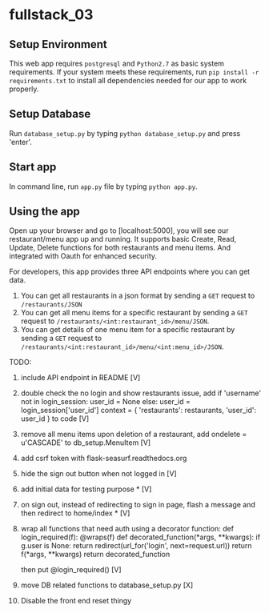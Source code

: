 # fullstack_03
## Setup Environment
This web app requires `postgresql` and `Python2.7` as basic system
requirements. If your system meets these requirements,
run `pip install -r requirements.txt` to install all dependencies
needed for our app to work properly.


## Setup Database
Run `database_setup.py` by typing `python database_setup.py` and press 'enter'.


## Start app
In command line, run `app.py` file by typing `python app.py`.


## Using the app
Open up your browser and go to [localhost:5000], you will see
our restaurant/menu app up and running. It supports basic Create, Read, Update, Delete
functions for both restaurants and menu items. And integrated with
Oauth for enhanced security.

For developers, this app provides three API endpoints where you
can get data.
1. You can get all restaurants in a json format by sending a `GET` request to
   `/restaurants/JSON`
2. You can get all menu items for a specific restaurant by sending a `GET`
   request to `/restaurants/<int:restaurant_id>/menu/JSON`.
3. You can get details of one menu item for a specific restaurant by
   sending a `GET` request to `/restaurants/<int:restaurant_id>/menu/<int:menu_id>/JSON`.


TODO:
1. include API endpoint in README  [V]
2. double check the no login and show restaurants issue, add
   if 'username' not in login_session:
        user_id = None
    else:
        user_id = login_session['user_id']
    context = {
        'restaurants': restaurants,
        'user_id': user_id
    }
    to code [V]
3. remove all menu items upon deletion of a restaurant,
   add ondelete = u'CASCADE' to db_setup.MenuItem [V]
4. add csrf token with flask-seasurf.readthedocs.org
5. hide the sign out button when not logged in [V]
6. add initial data for testing purpose * [V]
7. on sign out, instead of redirecting to sign in page, flash a message and
   then redirect to home/index * [V]
9. wrap all functions that need auth using a decorator function:
    def login_required(f):
        @wraps(f)
        def decorated_function(*args, **kwargs):
            if g.user is None:
                return redirect(url_for('login', next=request.url))
            return f(*args, **kwargs)
        return decorated_function

    then put @login_required() [V]
10. move DB related functions to database_setup.py [X]
11. Disable the front end reset thingy
